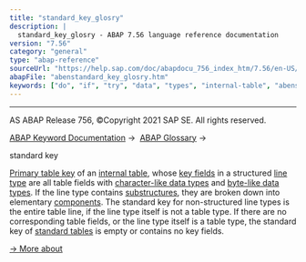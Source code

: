 ```yaml
---
title: "standard_key_glosry"
description: |
  standard_key_glosry - ABAP 7.56 language reference documentation
version: "7.56"
category: "general"
type: "abap-reference"
sourceUrl: "https://help.sap.com/doc/abapdocu_756_index_htm/7.56/en-US/abenstandard_key_glosry.htm"
abapFile: "abenstandard_key_glosry.htm"
keywords: ["do", "if", "try", "data", "types", "internal-table", "abenstandard", "key", "glosry"]
---
```


* * *

AS ABAP Release 756, ©Copyright 2021 SAP SE. All rights reserved.

[ABAP Keyword Documentation](https://help.sap.com/doc/abapdocu_756_index_htm/7.56/en-US/abenabap.htm) →  [ABAP Glossary](https://help.sap.com/doc/abapdocu_756_index_htm/7.56/en-US/abenabap_glossary.htm) → 

standard key

[Primary table key](https://help.sap.com/doc/abapdocu_756_index_htm/7.56/en-US/abenprimary_table_key_glosry.htm "Glossary Entry") of an [internal table](https://help.sap.com/doc/abapdocu_756_index_htm/7.56/en-US/abeninternal_table_glosry.htm "Glossary Entry"), whose [key fields](https://help.sap.com/doc/abapdocu_756_index_htm/7.56/en-US/abenkey_field_glosry.htm "Glossary Entry") in a structured [line type](https://help.sap.com/doc/abapdocu_756_index_htm/7.56/en-US/abenrow_type_glosry.htm "Glossary Entry") are all table fields with [character-like data types](https://help.sap.com/doc/abapdocu_756_index_htm/7.56/en-US/abencharlike_data_type_glosry.htm "Glossary Entry") and [byte-like data types](https://help.sap.com/doc/abapdocu_756_index_htm/7.56/en-US/abenbyte_like_data_typ_glosry.htm "Glossary Entry"). If the line type contains [substructures](https://help.sap.com/doc/abapdocu_756_index_htm/7.56/en-US/abensubstructure_glosry.htm "Glossary Entry"), they are broken down into elementary [components](https://help.sap.com/doc/abapdocu_756_index_htm/7.56/en-US/abencomponent_glosry.htm "Glossary Entry"). The standard key for non-structured line types is the entire table line, if the line type itself is not a table type. If there are no corresponding table fields, or the line type itself is a table type, the standard key of [standard tables](https://help.sap.com/doc/abapdocu_756_index_htm/7.56/en-US/abenstandard_table_glosry.htm "Glossary Entry") is empty or contains no key fields.

[→ More about](https://help.sap.com/doc/abapdocu_756_index_htm/7.56/en-US/abenitab_standard_key.htm)